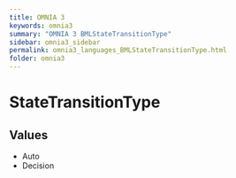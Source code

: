```yaml
---
title: OMNIA 3
keywords: omnia3
summary: "OMNIA 3 BMLStateTransitionType"
sidebar: omnia3_sidebar
permalink: omnia3_languages_BMLStateTransitionType.html
folder: omnia3
---
```


# StateTransitionType
## Values

- Auto
- Decision


